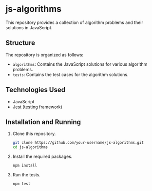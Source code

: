 # js-algorithms

This repository provides a collection of algorithm problems and their solutions in JavaScript.

## Structure

The repository is organized as follows:

- `algorithms`: Contains the JavaScript solutions for various algorithm problems.
- `tests`: Contains the test cases for the algorithm solutions.

## Technologies Used

- JavaScript
- Jest (testing framework)

## Installation and Running

1. Clone this repository.

   ```sh
   git clone https://github.com/your-username/js-algorithms.git
   cd js-algorithms
   ```

2. Install the required packages.

   ```sh
   npm install
   ```

3. Run the tests.

   ```sh
   npm test
   ```
